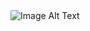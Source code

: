 <div style="height: 80px; overflow: hidden;">
  <img src="https://github.com/mamoonbgc036/Laravel_Vue_Ecom/blob/main/screencapture-127-0-0-1-8000-2023-09-13-06_32_43.png?raw=true" alt="Image Alt Text" style="margin-top: -80px;">
</div>

<div style="height: 400px; overflow: auto;">
  <img src="https://github.com/mamoonbgc036/Laravel_Vue_Ecom/blob/main/screencapture-127-0-0-1-8000-2023-09-13-06_32_43.png?raw=true" alt="Image Alt Text">
</div>
